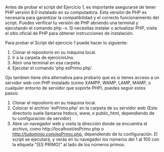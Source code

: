 Antes de probar el script del Ejercicio 1, es importante asegurarse de tener PHP versión 8.0 instalado en su computadora. Esta versión de PHP es necesaria para garantizar la compatibilidad y el correcto funcionamiento del script. Puedes verificar tu versión de PHP abriendo una terminal y ejecutando el comando php -v. Si necesitas instalar o actualizar PHP, visita el sitio oficial de PHP para obtener instrucciones de instalación.

Para probar el Script del ejercicio 1 puede hacer lo siguiente:

1. Clonar el repositorio en su máquina local.
2. Ir a la carpeta de ejercicioUno.
3. Abrir una terminal en esa carpeta.
4. Ejecutar el comando 'php esPrimo.php'.

Ojo tambien tiene otra alternativa para probarlo que es si tienes acceso a un servidor web con PHP instalado (como XAMPP, WAMP, LAMP, MAMP, o cualquier entorno de servidor que soporte PHP), puedes seguir estos pasos:

1. Clonar el repositorio en su máquina local.
2. Colocar el archivo 'esPrimo.php' en la carpeta de su servidor web (Este directorio suele llamarse htdocs, www, o public_html, dependiendo de tu configuración de servidor)
3. Abre un navegador web y visita la dirección donde se encuentra el archivo, como http://localhost/esPrimo.php o http://tudominio.com/esPrimo.php, dependiendo de tu configuración. El script se ejecutará, y verás en tu navegador los números del 1 al 100 con la etiqueta "[ES PRIMO]" al lado de los números primos.
